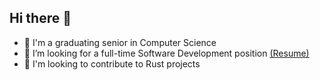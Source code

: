 ## Hi there 👋
- 📜 I'm a graduating senior in Computer Science
- 💼 I’m looking for a full-time Software Development position [(Resume)](https://andjcoll.github.io/andjcoll/Andrew_Collins_resume.pdf)
- 🦀 I'm looking to contribute to Rust projects

<!--
**andjcoll/andjcoll** is a ✨ _special_ ✨ repository because its `README.md` (this file) appears on your GitHub profile.

Here are some ideas to get you started:

- 🔭 I’m currently working on ...
- 🌱 I’m currently learning ...
- 👯 I’m looking to collaborate on ...
- 🤔 I’m looking for help with ...
- 💬 Ask me about ...
- 📫 How to reach me: ...
- 😄 Pronouns: ...
- ⚡ Fun fact: ...
-->
